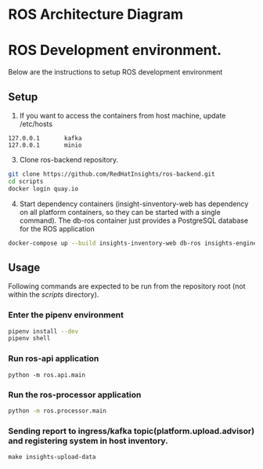 # ROS Architecture Diagram

# ROS Development environment.
Below are the instructions to setup ROS development environment

## Setup

1. If you want to access the containers from host machine, update /etc/hosts

```
127.0.0.1       kafka
127.0.0.1       minio
```

3. Clone ros-backend repository.
```bash
git clone https://github.com/RedHatInsights/ros-backend.git
cd scripts
docker login quay.io
```

4. Start dependency containers (insight-sinventory-web has dependency on all platform containers, so they can be started with a single command).
The db-ros container just provides a PostgreSQL database for the ROS application
```bash
docker-compose up --build insights-inventory-web db-ros insights-engine
```

## Usage
Following commands are expected to be run from the repository root (not within the *scripts* directory).
### Enter the pipenv environment
```bash
pipenv install --dev 
pipenv shell
```
### Run ros-api application
```
python -m ros.api.main
```

### Run the ros-processor application
```bash
python -m ros.processor.main
```

### Sending report to ingress/kafka topic(platform.upload.advisor) and registering system in host inventory. 
```
make insights-upload-data
```
